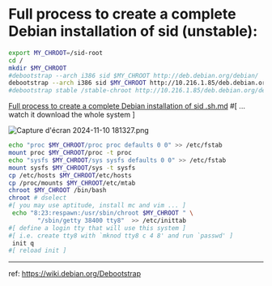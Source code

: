 # Full process to create a complete Debian installation of sid (unstable):
```bash
export MY_CHROOT=/sid-root
cd /
mkdir $MY_CHROOT
#debootstrap --arch i386 sid $MY_CHROOT http://deb.debian.org/debian/
debootstrap --arch i386 sid $MY_CHROOT http://10.216.1.85/deb.debian.org/debian/
#debootstrap stable /stable-chroot http://10.216.1.85/deb.debian.org/debian/
```
[Full process to create a complete Debian installation of sid .sh.md](Full%20process%20to%20create%20a%20complete%20Debian%20installation%20of%20sid%20.sh.md)
#[ ... watch it download the whole system ]

![Capture d'écran 2024-11-10 181327.png](Capture%20d%27%C3%A9cran%202024-11-10%20181327.png)
```bash
echo "proc $MY_CHROOT/proc proc defaults 0 0" >> /etc/fstab
mount proc $MY_CHROOT/proc -t proc
echo "sysfs $MY_CHROOT/sys sysfs defaults 0 0" >> /etc/fstab
mount sysfs $MY_CHROOT/sys -t sysfs
cp /etc/hosts $MY_CHROOT/etc/hosts
cp /proc/mounts $MY_CHROOT/etc/mtab
chroot $MY_CHROOT /bin/bash
chroot # dselect
#[ you may use aptitude, install mc and vim ... ]
 echo "8:23:respawn:/usr/sbin/chroot $MY_CHROOT " \
        "/sbin/getty 38400 tty8"  >> /etc/inittab
#[ define a login tty that will use this system ]
#[ i.e. create tty8 with `mknod tty8 c 4 8' and run `passwd' ]
 init q
#[ reload init ]
```

---------
ref:  https://wiki.debian.org/Debootstrap

